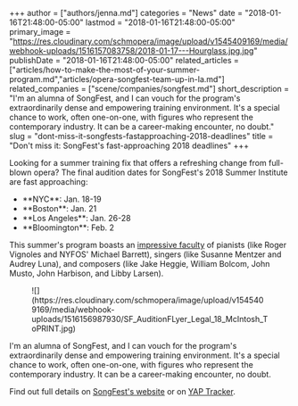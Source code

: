 +++
author = ["authors/jenna.md"]
categories = "News"
date = "2018-01-16T21:48:00-05:00"
lastmod = "2018-01-16T21:48:00-05:00"
primary_image = "https://res.cloudinary.com/schmopera/image/upload/v1545409169/media/webhook-uploads/1516157083758/2018-01-17---Hourglass.jpg.jpg"
publishDate = "2018-01-16T21:48:00-05:00"
related_articles = ["articles/how-to-make-the-most-of-your-summer-program.md","articles/opera-songfest-team-up-in-la.md"]
related_companies = ["scene/companies/songfest.md"]
short_description = "I&#039;m an alumna of SongFest, and I can vouch for the program&#039;s extraordinarily dense and empowering training environment. It&#039;s a special chance to work, often one-on-one, with figures who represent the contemporary industry. It can be a career-making encounter, no doubt."
slug = "dont-miss-it-songfests-fastapproaching-2018-deadlines"
title = "Don&#039;t miss it: SongFest&#039;s fast-approaching 2018 deadlines"
+++

Looking for a summer training fix that offers a refreshing change from full-blown opera? The final audition dates for SongFest's 2018 Summer Institute are fast approaching:

<ul class="nospace">

<li> **NYC**: Jan. 18-19
<li> **Boston**: Jan. 21
<li> **Los Angeles**: Jan. 26-28
<li> **Bloomington**: Feb. 2

</ul>

This summer's program boasts an [impressive faculty](http://www.songfest.us/faculty/) of pianists (like Roger Vignoles and NYFOS' Michael Barrett), singers (like Susanne Mentzer and Audrey Luna), and composers (like Jake Heggie, William Bolcom, John Musto, John Harbison, and Libby Larsen).

<figure data-type="image">
![](https://res.cloudinary.com/schmopera/image/upload/v1545409169/media/webhook-uploads/1516156987930/SF_AuditionFLyer_Legal_18_McIntosh_ToPRINT.jpg)
</figure>

I'm an alumna of SongFest, and I can vouch for the program's extraordinarily dense and empowering training environment. It's a special chance to work, often one-on-one, with figures who represent the contemporary industry. It can be a career-making encounter, no doubt.

Find out full details on [SongFest's website](http://www.songfest.us/application/) or on [YAP Tracker](https://www.yaptracker.com/applications/songfest-2018).
